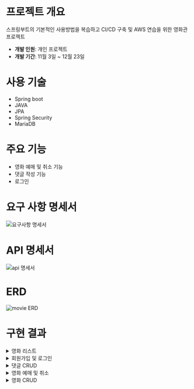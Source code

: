 # 프로젝트 개요
스프링부트의 기본적인 사용방법을 복습하고
CI/CD 구축 및 AWS 연습을 위한 영화관 프로젝트

* **개발 인원**: 개인 프로젝트  
* **개발 기간**: 11월 3일 ~ 12월 23일

# 사용 기술
* Spring boot
* JAVA
* JPA
* Spring Security
* MariaDB

# 주요 기능
* 영화 예매 및 취소 기능
* 댓글 작성 기능
* 로그인

# 요구 사항 명세서
![요구사항 명세서](https://github.com/iolm6980/movie/assets/133768355/1ed6b8b0-f57d-42e0-a6ed-42ce1bc85a1c)

# API 명세서
![api 명세서](https://github.com/iolm6980/movie/assets/133768355/ab925c7a-af93-4a24-a53c-270cbef89222)

# ERD
![movie ERD](https://github.com/iolm6980/movie/assets/133768355/72363f71-e772-4c13-a57e-caf3db3a2bed)

# 구현 결과  

<details>
<summary>영화 리스트</summary>

https://github.com/iolm6980/movie/assets/133768355/081a03a5-ab86-4e6a-9e29-d8a4bf1ef83f
</details>

<details>
<summary>회원가입 및 로그인</summary>

https://github.com/iolm6980/movie/assets/133768355/9f679dd7-b23e-4990-8f0a-882a3c6b718d
</details>

<details>
<summary>댓글 CRUD</summary>

https://github.com/iolm6980/movie/assets/133768355/893c4fe6-3950-4fe3-838a-135fe3439a78
</details>

<details>
<summary>영화 예매 및 취소</summary>

https://github.com/iolm6980/movie/assets/133768355/c41acfca-83b4-4a5e-88e6-85ee8fbe6c51
</details>

<details>
<summary>영화 CRUD</summary>

https://github.com/iolm6980/movie/assets/133768355/5fb62f64-7e3a-4f8c-bc3a-3e42aca194bb
</details>

